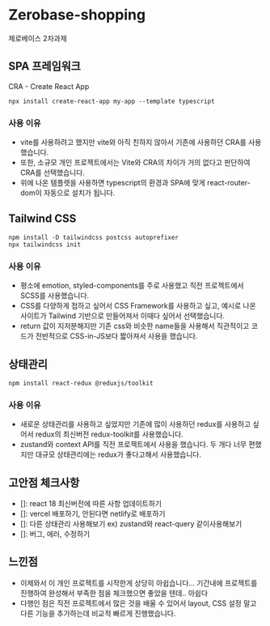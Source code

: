 # Zerobase-shopping
제로베이스 2차과제

## SPA 프레임워크

CRA - Create React App
```
npx install create-react-app my-app --template typescript
```

### 사용 이유
- vite를 사용하려고 했지만 vite와 아직 친하지 않아서 기존에 사용하던 CRA를 사용했습니다.
- 또한, 소규모 개인 프로젝트에서는 Vite와 CRA의 차이가 거의 없다고 판단하여 CRA를 선택했습니다.
- 위에 나온 템플렛을 사용하면 typescript의 환경과 SPA에 맞게 react-router-dom이 자동으로 설치가 됩니다.

## Tailwind CSS

```
npm install -D tailwindcss postcss autoprefixer
npx tailwindcss init
```

### 사용 이유
- 평소에 emotion, styled-components를 주로 사용했고 직전 프로젝트에서 SCSS를 사용했습니다.
- CSS를 다양하게 접하고 싶어서 CSS Framework를 사용하고 싶고, 예시로 나온 사이트가 Tailwind 기반으로 만들어져서 이때다 싶어서 선택했습니다.
- return 값이 지저분해지만 기존 css와 비슷한 name들을 사용해서 직관적이고 코드가 전반적으로 CSS-in-JS보다 짧아져서 사용을 했습니다.

## 상태관리

```
npm install react-redux @reduxjs/toolkit
```

### 사용 이유
- 새로운 상태관리를 사용하고 싶었지만 기존에 많이 사용하던 redux를 사용하고 싶어서 redux의 최신버전 redux-toolkit를 사용했습니다.
- zustand와 context API를 직전 프로젝트에서 사용을 했습니다. 두 개다 너무 편했지만 대규모 상태관리에는 redux가 좋다고해서 사용했습니다.

## 고안점 체크사항
- []: react 18 최신버전에 따른 사항 업데이트하기
- []: vercel 배포하기, 안된다면 netlify로 배포하기
- []: 다른 상태관리 사용해보기 ex) zustand와 react-query 같이사용해보기
- []: 버그, 에러, 수정하기

## 느낀점
- 이제와서 이 개인 프로젝트를 시작한게 상당히 아쉽습니다... 기간내에 프로젝트를 진행하여 완성해서 부족한 점을 체크했으면 좋았을 텐데.. 아쉽다
- 다행인 점은 직전 프로젝트에서 많은 것을 배울 수 있어서 layout, CSS 설정 말고 다른 기능을 추가하는데 비교적 빠르게 진행했습니다.
